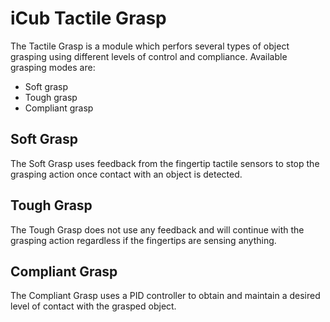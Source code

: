 iCub Tactile Grasp
=================

The Tactile Grasp is a module which perfors several types of object grasping using different levels of control and compliance.
Available grasping modes are:
 * Soft grasp
 * Tough grasp
 * Compliant grasp


Soft Grasp
----------
The Soft Grasp uses feedback from the fingertip tactile sensors to stop the grasping action once contact with an object is detected.


Tough Grasp
-----------
The Tough Grasp does not use any feedback and will continue with the grasping action regardless if the fingertips are sensing anything.


Compliant Grasp
--------------
The Compliant Grasp uses a PID controller to obtain and maintain a desired level of contact with the grasped object.
